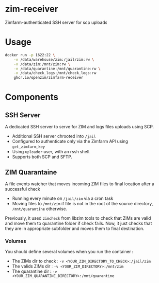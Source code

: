 # zim-receiver

Zimfarm-authenticated SSH server for scp uploads

# Usage

```bash
docker run -p 1622:22 \
    -v /data/warehouse/zim:/jail/zim:rw \
    -v /data/zim:/mnt/zim:rw \
    -v /data/quarantine:/mnt/quarantine:rw \
    -v /data/check_logs:/mnt/check_logs:rw
    ghcr.io/openzim/zimfarm-receiver
```

# Components

## SSH Server

A dedicated SSH server to serve for ZIM and logs files uploads using SCP.

- Additional SSH server chrooted into `/jail`
- Configured to authenticate only via the Zimfarm API using `get_zimfarm_key`
- Using `uploader` user, with an rssh shell.
- Supports both SCP and SFTP.

## ZIM Quarantaine

A file events watcher that moves incoming ZIM files to final location after a successful check

- Running every minute on `/jail/zim` via a cron task
- Moving files to `/mnt/zim` if file is not in the root of the source directory, `/mnt/quarantine` otherwise.

Previously, it used `zimcheck` from libzim tools to check that ZIMs are valid and move them to quarantine folder if check fails. Now, it just checks that they are in appropriate
subfolder and moves them to final destination.

### Volumes

You should define several volumes when you run the container :

- The ZIMs dir to check : `-v <YOUR_ZIM_DIRECTORY_TO_CHECK>:/jail/zim`
- The valids ZIMs dir : `-v <YOUR_ZIM_DIRECTORY>:/mnt/zim`
- The quarantine dir : `-v <YOUR_ZIM_QUARANTINE_DIRECTORY>:/mnt/quarantine`
